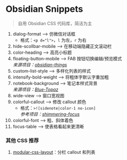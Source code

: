 # Obsidian Snippets
> 自用 Obsidian CSS 代码库，简洁为主

1. dialog-format --> 仿微信对话框
    - 格式：`<p d="l">`，`l` 为左，`r` 为右
2. hide-scollbar-mobile --> 在移动端隐藏正文滚动栏
3. color-heading --> 高亮小标题
4. floating-button-mobile --> FAB 按钮切换编辑/预览模式
<br>*来源项目：[obsidian-things](https://github.com/colineckert/obsidian-things)*
5. custom-list-style --> 多样化列表的样式
6. intensify-bold-weight --> 将粗体字默认字重加粗
7. notebook-background --> 笔记本样式背景
<br>*来源项目：[Blue-Topaz](https://github.com/PKM-er/Blue-Topaz_Obsidian-css)*
8. wide-view --> 窗口宽视图
9. colorful-callout --> 修改 callout 颜色
    - 格式：`>![sidenote|color-1 no-icon]`
<br>*参考项目：[shimmering-focus](https://github.com/chrisgrieser/shimmering-focus)*
10. colorful-font --> 粗、斜体着色
11. focus-table --> 使表格看起来更清晰

### 其他 CSS 推荐

1. [modular-css-layout](https://github.com/efemkay/obsidian-modular-css-layout)：分栏 callout 和列表

